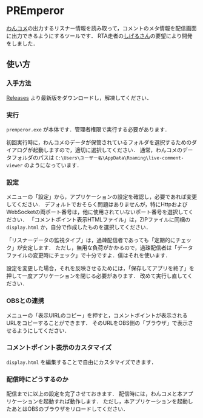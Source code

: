 # PREmperor

[わんコメ](https://onecomme.com/)の出力するリスナー情報を読み取って，コメントのメタ情報を配信画面に出力できるようにするツールです．
RTA走者の[しげるさん](https://www.youtube.com/channel/UCP8YrccvDK2e3chW-Kl2tow)の要望により開発をしました．

## 使い方

### 入手方法
[Releases](https://github.com/tk-streaming/premperor/releases) より最新版をダウンロードし，解凍してください．

### 実行
`premperor.exe` が本体です．管理者権限で実行する必要があります．

初回実行時に，わんコメのデータが保管されているフォルダを選択するためのダイアログが起動しますので，適切に選択してください．
通常，わんコメのデータフォルダのパスは `C:\Users\ユーザー名\AppData\Roaming\live-comment-viewer` のようになっています．

### 設定
メニューの「設定」から，アプリケーションの設定を確認し，必要であれば変更してください．
デフォルトでおそらく問題はありませんが，特にHttpおよびWebSocketの両ポート番号は，他に使用されていないポート番号を選択してください．
「コメントポイント表示HTMLファイル」は，ZIPファイルに同梱の `display.html` か，自分で作成したものを選択してください．

「リスナーデータの監視タイプ」は，過疎配信者であっても「定期的にチェック」が安定します．
ただし，無用な負荷がかかるので，過疎配信者は「データファイルの変更時にチェック」で十分ですよ．僕はそれを使います．

設定を変更した場合，それを反映させるためには，「保存してアプリを終了」を押して一度アプリケーションを閉じる必要があります．
改めて実行し直してください．

### OBSとの連携
メニューの「表示UIRLのコピー」を押すと，コメントポイントが表示されるURLをコピーすることができます．
そのURLをOBS側の「ブラウザ」で表示させるようにしてください．

### コメントポイント表示のカスタマイズ
`display.html` を編集することで自由にカスタマイズできます．

### 配信時にどうするのか
配信までに以上の設定を完了させておきます．
配信時には，わんコメと本アプリケーションを起動すれば動作します．
ただし，本アプリケーションを起動したあとはOBSのブラウザをリロードしてください．
